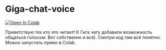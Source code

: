 # Giga-chat-voice

[![Open In Colab](https://colab.research.google.com/assets/colab-badge.svg)]([https://colab.research.google.com/github/{username}/{repository}/blob/main/{notebook}.ipynb](https://colab.research.google.com/github/i-saw/Giga-chat-voice/blob/main/%D0%9F%D0%BE%D0%BC%D0%BE%D1%89%D0%BD%D0%B8%D1%86%D0%B0_%D0%93%D0%B8%D0%B3%D0%B0_%D1%81_%D0%B3%D0%BE%D0%BB%D0%BE%D1%81%D0%BE%D0%B2%D1%8B%D0%BC_%D0%BE%D0%B1%D1%89%D0%B5%D0%BD%D0%B8%D0%B5%D0%BC.ipynb))

Приветствую тех кто это читает! К Гига чату добавили возможность общаться голосом. Вот собственно и всё). Смотри код там всё понятно. Можно запустить прямо в Colab. 
